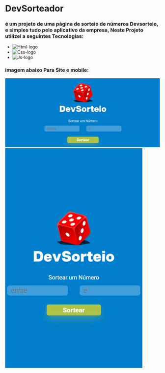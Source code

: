 <h1>DevSorteador</h1>

<h3>é um projeto de uma página de sorteio de números  Devsorteio, e simples tudo pelo aplicativo da empresa, Neste Projeto utilizei a seguintes Tecnologias:</h3>

- <img src="https://img.shields.io/badge/HTML5-E34F26?style=for-the-badge&logo=html5&logoColor=white" alt="Html-logo"/>
- <img src="https://img.shields.io/badge/CSS3-1572B6?style=for-the-badge&logo=css3&logoColor=white" alt="Css-logo"/>
- <img src="https://img.shields.io/badge/JavaScript-F7DF1E?style=for-the-badge&logo=javascript&logoColor=black" alt="Js-logo"/>

<h3>imagem abaixo Para Site e mobile:</h3>
  <img src= "https://github.com/leonardosantos10/Projeto--Random-sorteador/blob/main/img/Mobile.sorteio.png?raw=true"/>
  <img src="https://github.com/leonardosantos10/Projeto--Random-sorteador/blob/main/img/Mobile.png?raw=true"/>
